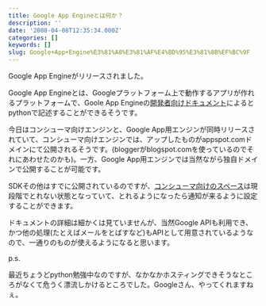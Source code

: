 ```yaml
---
title: Google App Engineとは何か？
description: ''
date: '2008-04-08T12:35:34.000Z'
categories: []
keywords: []
slug: Google+App+Engine%E3%81%A8%E3%81%AF%E4%BD%95%E3%81%8B%EF%BC%9F
---
```

Google App Engineがリリースされました。

Google App Engineとは、Googleプラットフォーム上で動作するアプリが作れるプラットフォームで、Goole App Engineの[開発者向けドキュメント](http://code.google.com/appengine/docs/)によるとpythonで記述することができるそうです。

今日はコンシューマ向けエンジンと、Google App用エンジンが同時リリースされていて、コンシューマ向けエンジンでは、アップしたものがappspot.comドメインにて公開されるそうです。(bloggerがblogspot.comを使っているのでそれにあわせたのかも)。一方、Google App用エンジンでは当然ながら独自ドメインで公開することが可能です。

SDKその他はすでに公開されているのですが、[コンシューマ向けのスペース](http://appengine.google.com/)は現段階でとれない状態となっていて、とれるようになったら通知が来るように設定することができます。

ドキュメントの詳細は細かくは見ていませんが、当然Google APIも利用でき、かつ他の処理(たとえばメールをとばすなど)もAPIとして用意されているようなので、一通りのものが使えるようになると思います。

p.s.

最近ちょうどpython勉強中なのですが、なかなかホスティングできそうなところがなくて危うく漂流しかけるところでした。Googleさん、やってくれますねぇ。